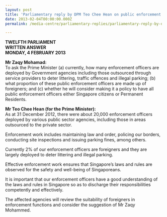 ```yaml
---
layout: post
title: 'Parliamentary reply by DPM Teo Chee Hean on public enforcement officers'
date: 2013-02-04T00:00:00.000Z
permalink: /media-centre/parliamentary-replies/parliamentary-reply-by-dpm-teo-chee-hean-on-4-feb-2013-1/

---
```



**TWELFTH PARLIAMENT  
WRITTEN ANSWER  
MONDAY, 4 FEBRUARY 2013**

**Mr Zaqy Mohamad:**   
To ask the Prime Minister (a) currently, how many enforcement officers are deployed by Government agencies including those outsourced through service providers to deter littering, traffic offences and illegal parking; (b) what proportion of these public enforcement officers are made up of foreigners; and (c) whether he will consider making it a policy to have all public enforcement officers either Singapore citizens or Permanent Residents.

**Mr Teo Chee Hean (for the Prime Minister):**  
As at 31 December 2012, there were about 20,000 enforcement officers deployed by various public sector agencies, including those in areas outsourced to the private sector.

Enforcement work includes maintaining law and order, policing our borders, conducting site inspections and issuing parking fines, among others.

Currently 2% of our enforcement officers are foreigners and they are largely deployed to deter littering and illegal parking.

Effective enforcement work ensures that Singapore’s laws and rules are observed for the safety and well-being of Singaporeans.

It is important that our enforcement officers have a good understanding of the laws and rules in Singapore so as to discharge their responsibilities competently and effectively.

The affected agencies will review the suitability of foreigners in enforcement functions and consider the suggestion of Mr Zaqy Mohammed.

